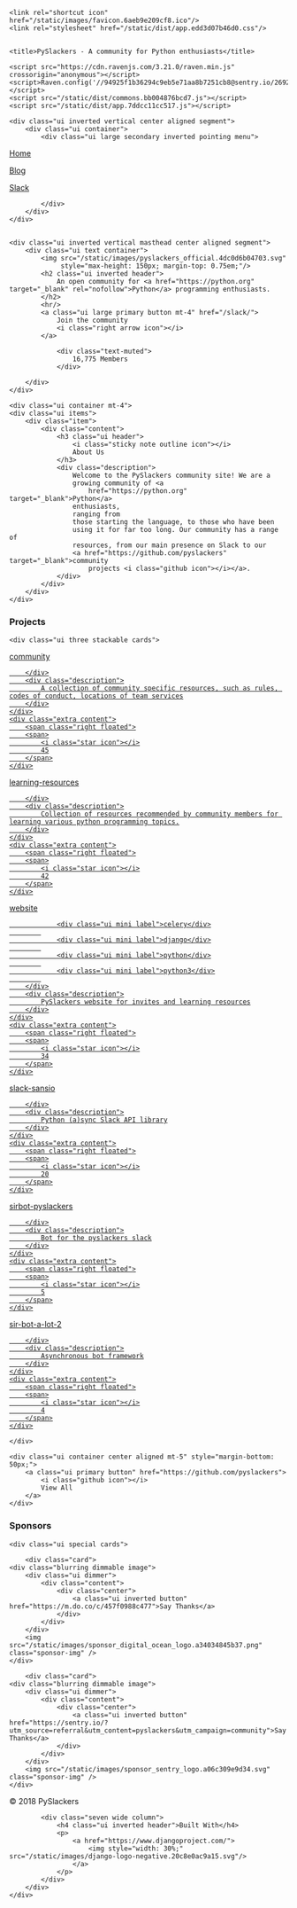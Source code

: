 <!DOCTYPE html>
<html>
<head>
    <input type="hidden" name="csrfmiddlewaretoken" value="VBUsdQHmPOYNii1wwUDJ12AVpOHL21sHhc2bhjR5T03e0wlnQ4Yk4GHkziSMBkKh">
    <meta charset="utf-8"/>
    <meta name="viewport" content="width=device-width, initial-scale=1, shrink-to-fit=no"/>
    
        
<meta property="og:type" content="website"/>
<meta property="og:url" content="https://pyslackers.com"/>
<meta property="og:title" content="Motor City AI"/>
<meta property="og:description" content="The Detroit version of the School of AI"/>
<meta property="og:image" content="/home/greenjedi/DetroitSchoolofAI">
    

    <link rel="shortcut icon" href="/static/images/favicon.6aeb9e209cf8.ico"/>
    <link rel="stylesheet" href="/static/dist/app.edd3d07b46d0.css"/>
    

    <title>PySlackers - A community for Python enthusiasts</title>

    <script src="https://cdn.ravenjs.com/3.21.0/raven.min.js" crossorigin="anonymous"></script>
    <script>Raven.config('//94925f1b36294c9eb5e71aa8b7251cb8@sentry.io/269271').install()</script>
    <script src="/static/dist/commons.bb004876bcd7.js"></script>
    <script src="/static/dist/app.7ddcc11cc517.js"></script>

    
</head>
<body>


    <div class="ui inverted vertical center aligned segment">
        <div class="ui container">
            <div class="ui large secondary inverted pointing menu">
                

<a class="item active" href="/">Home</a>


<a class="item" href="/blog/">Blog</a>


<a class="item" href="/slack/">Slack</a>
                
                
                










            </div>
        </div>
    </div>

    
    <div class="ui inverted vertical masthead center aligned segment">
        <div class="ui text container">
            <img src="/static/images/pyslackers_official.4dc0d6b04703.svg"
                 style="max-height: 150px; margin-top: 0.75em;"/>
            <h2 class="ui inverted header">
                An open community for <a href="https://python.org" target="_blank" rel="nofollow">Python</a> programming enthusiasts.
            </h2>
            <hr/>
            <a class="ui large primary button mt-4" href="/slack/">
                Join the community
                <i class="right arrow icon"></i>
            </a>
            
                <div class="text-muted">
                    16,775 Members
                </div>
            
        </div>
    </div>

    <div class="ui container mt-4">
    <div class="ui items">
        <div class="item">
            <div class="content">
                <h3 class="ui header">
                    <i class="sticky note outline icon"></i>
                    About Us
                </h3>
                <div class="description">
                    Welcome to the PySlackers community site! We are a
                    growing community of <a
                        href="https://python.org" target="_blank">Python</a>
                    enthusiasts,
                    ranging from
                    those starting the language, to those who have been
                    using it for far too long. Our community has a range of
                    resources, from our main presence on Slack to our
                    <a href="https://github.com/pyslackers" target="_blank">community
                        projects <i class="github icon"></i></a>.
                </div>
            </div>
        </div>
    </div>
</div>
    <div class="ui container mt-5 mb-5" id="projects">
    <h3 class="ui header">
        <i class="github tiny icon"></i>
        <div class="content">
            Projects
        </div>
    </h3>

    <div class="ui three stackable cards">
        
            
<a class="ui card raised link" href="https://github.com/pyslackers/community">
    <div class="content">
        <div class="header">
            community
        </div>
        <div class="meta">
            
        </div>
        <div class="description">
            A collection of community specific resources, such as rules, codes of conduct, locations of team services
        </div>
    </div>
    <div class="extra content">
        <span class="right floated">
        <span>
            <i class="star icon"></i>
            45
        </span>
    </div>
</a>
        
            
<a class="ui card raised link" href="https://github.com/pyslackers/learning-resources">
    <div class="content">
        <div class="header">
            learning-resources
        </div>
        <div class="meta">
            
        </div>
        <div class="description">
            Collection of resources recommended by community members for learning various python programming topics.
        </div>
    </div>
    <div class="extra content">
        <span class="right floated">
        <span>
            <i class="star icon"></i>
            42
        </span>
    </div>
</a>
        
            
<a class="ui card raised link" href="https://github.com/pyslackers/website">
    <div class="content">
        <div class="header">
            website
        </div>
        <div class="meta">
            
                <div class="ui mini label">celery</div>
            
                <div class="ui mini label">django</div>
            
                <div class="ui mini label">python</div>
            
                <div class="ui mini label">python3</div>
            
        </div>
        <div class="description">
            PySlackers website for invites and learning resources
        </div>
    </div>
    <div class="extra content">
        <span class="right floated">
        <span>
            <i class="star icon"></i>
            34
        </span>
    </div>
</a>
        
            
<a class="ui card raised link" href="https://github.com/pyslackers/slack-sansio">
    <div class="content">
        <div class="header">
            slack-sansio
        </div>
        <div class="meta">
            
        </div>
        <div class="description">
            Python (a)sync Slack API library
        </div>
    </div>
    <div class="extra content">
        <span class="right floated">
        <span>
            <i class="star icon"></i>
            20
        </span>
    </div>
</a>
        
            
<a class="ui card raised link" href="https://github.com/pyslackers/sirbot-pyslackers">
    <div class="content">
        <div class="header">
            sirbot-pyslackers
        </div>
        <div class="meta">
            
        </div>
        <div class="description">
            Bot for the pyslackers slack
        </div>
    </div>
    <div class="extra content">
        <span class="right floated">
        <span>
            <i class="star icon"></i>
            5
        </span>
    </div>
</a>
        
            
<a class="ui card raised link" href="https://github.com/pyslackers/sir-bot-a-lot-2">
    <div class="content">
        <div class="header">
            sir-bot-a-lot-2
        </div>
        <div class="meta">
            
        </div>
        <div class="description">
            Asynchronous bot framework
        </div>
    </div>
    <div class="extra content">
        <span class="right floated">
        <span>
            <i class="star icon"></i>
            4
        </span>
    </div>
</a>
        
    </div>

    <div class="ui container center aligned mt-5" style="margin-bottom: 50px;">
        <a class="ui primary button" href="https://github.com/pyslackers">
            <i class="github icon"></i>
            View All
        </a>
    </div>
</div>
    
<div class="ui container mt-5 mb-5" id="projects">
    <h3 class="ui header">
        <i class="empty heart tiny icon"></i>
        <div class="content">
            Sponsors
        </div>
    </h3>

    <div class="ui special cards">
        
        <div class="card">
    <div class="blurring dimmable image">
        <div class="ui dimmer">
            <div class="content">
                <div class="center">
                    <a class="ui inverted button" href="https://m.do.co/c/457f0988c477">Say Thanks</a>
                </div>
            </div>
        </div>
        <img src="/static/images/sponsor_digital_ocean_logo.a34034845b37.png" class="sponsor-img" />
    </div>
</div>

        
        <div class="card">
    <div class="blurring dimmable image">
        <div class="ui dimmer">
            <div class="content">
                <div class="center">
                    <a class="ui inverted button" href="https://sentry.io/?utm_source=referral&utm_content=pyslackers&utm_campaign=community">Say Thanks</a>
                </div>
            </div>
        </div>
        <img src="/static/images/sponsor_sentry_logo.a06c309e9d34.svg" class="sponsor-img" />
    </div>
</div>
    </div>
</div>

    
<footer class="ui inverted vertical footer segment">
    <div class="ui center aligned container">
        <div class="ui stackable inverted divided grid">
            <div class="nine wide column text-muted middle aligned">
                &copy; 2018 PySlackers
            </div>


            <div class="seven wide column">
                <h4 class="ui inverted header">Built With</h4>
                <p>
                    <a href="https://www.djangoproject.com/">
                        <img style="width: 30%;" src="/static/images/django-logo-negative.20c8e0ac9a15.svg"/>
                    </a>
                </p>
            </div>
        </div>
    </div>
</footer>



</body>
</html>
